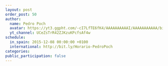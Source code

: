 ```yaml
---
layout: post
order_post: 50
author:
  name: Pedro Poch
  avatar: https://yt3.ggpht.com/-cI7LfTE6fK4/AAAAAAAAAAI/AAAAAAAAAAA/biClNcktAAI/s88-c-k-no/photo.jpg
  yt_channel: UCeZsTrR42ZJKzuKPcfsAf4w
schedule:
  in_spain: 2015-12-08 00:00:00 +0100
  international: http://bit.ly/Horario-PedroPoch
categories:
public_participation: false
---
```

